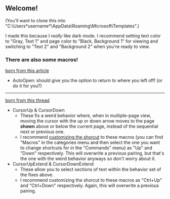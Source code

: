 ## Welcome!

(You'll want to clone this into "C:\Users\*username*\AppData\Roaming\Microsoft\Templates".)

I made this because I *really* like dark mode. I recommend setting text color to "Gray, Text 1" and page color to "Black, Background 1" for viewing and switching to "Text 2" and "Background 2" when you're ready to view.

### There are also some macros! 
[born from this article](https://www.techrepublic.com/blog/microsoft-office/return-to-your-last-editing-location-when-you-open-a-word-document/)
- AutoOpen: should give you the option to return to where you left off! (or do it for you?)
---
[born from this thread](https://answers.microsoft.com/en-us/msoffice/forum/all/down-cursor-works-counter-intuitively-on-multi/0c13c4bf-6f20-486a-83c0-ec47be214e3d?auth=1&page=2)
- CursorUp & CursorDown
  - These fix a weird behavior where, when in multiple-page view, moving the cursor with the up or down arrow moves to the page **shown** above or below the current page, instead of the sequential next or previous one.
  - I recommend [customizing the shorcut](https://support.office.com/en-us/article/customize-keyboard-shortcuts-9a92343e-a781-4d5a-92f1-0f32e3ba5b4d) to these macros (you can find "Macros" in the categories menu and then select the one you want to change shortcuts for in the "Commands" menu) as "Up" and "Down" respectively. This will overwrite a previous pairing, but that's the one with the weird behavior anyways so don't worry about it.
- CursorUpExtend & CursorDownExtend
  - These allow you to select sections of text within the behavior set of the fixes above.
  - I recommend customizing the shorcut to these macros as "Ctrl+Up" and "Ctrl+Down" respectively. Again, this will overwrite a previous pairing.